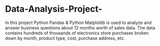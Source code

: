 # Data-Analysis-Project-
In this project Python Pandas & Python Matplotlib is used to analyze and answer business questions about 12 months worth of sales data. The data contains hundreds of thousands of electronics store purchases broken down by month, product type, cost, purchase address, etc. 
